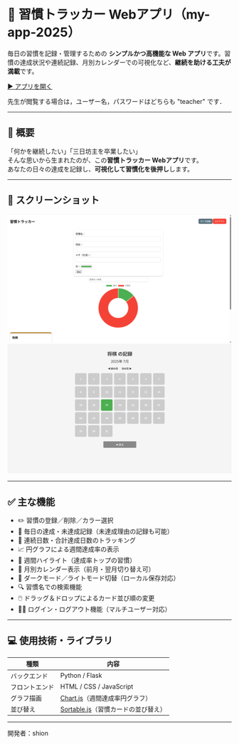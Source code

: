 # 🌱 習慣トラッカー Webアプリ（my-app-2025）

毎日の習慣を記録・管理するための **シンプルかつ高機能な Web アプリ**です。習慣の達成状況や連続記録、月別カレンダーでの可視化など、**継続を助ける工夫が満載**です。

[▶️ アプリを開く](https://habits-tracker-i5b3.onrender.com)

先生が閲覧する場合は，ユーザー名，パスワードはどちらも "teacher" です．

---

## 📝 概要

「何かを継続したい」「三日坊主を卒業したい」  
そんな思いから生まれたのが、この**習慣トラッカー Webアプリ**です。  
あなたの日々の達成を記録し、**可視化して習慣化を後押し**します。

---

## 📸 スクリーンショット

![トップページ（ライトモード）](screenshots/light_mode.png)
![月別カレンダー表示](screenshots/calendar_view.png)

---

## ✅ 主な機能

- ✏️ 習慣の登録／削除／カラー選択
- 📅 毎日の達成・未達成記録（未達成理由の記録も可能）
- 🔁 連続日数・合計達成日数のトラッキング
- 📈 円グラフによる週間達成率の表示
- 🏅 週間ハイライト（達成率トップの習慣）
- 📆 月別カレンダー表示（前月・翌月切り替え可）
- 🌙 ダークモード／ライトモード切替（ローカル保存対応）
- 🔍 習慣名での検索機能
- 🖱️ ドラッグ＆ドロップによるカード並び順の変更
- 🧑‍💻 ログイン・ログアウト機能（マルチユーザー対応）

---

## 💻 使用技術・ライブラリ

| 種類         | 内容 |
|--------------|------|
| バックエンド | Python / Flask |
| フロントエンド | HTML / CSS / JavaScript |
| グラフ描画    | [Chart.js](https://www.chartjs.org/)（週間達成率円グラフ） |
| 並び替え     | [Sortable.js](https://sortablejs.github.io/Sortable/)（習慣カードの並び替え） |

---



開発者：shion
